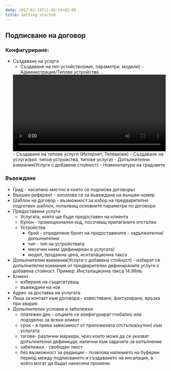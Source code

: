 ```yaml
---
date: 2017-01-10T11:48:54+02:00
title: Getting started
---
```

## Подписване на договор
###  Конфигуриране:
  - Създаване на услуга
     - Създаване на тип устойство(име, параметри, модели) - Администрация/Типове устройства
     <video width="100%" controls>
       <source src="/video/device_types_nomenclature.ogv" type="video/mp4">
       Your browser does not support HTML5 video.
     </video>
     - Създаване на типове услуги (Интернет, Телевизия)
     - Създаване на услуги(вкл. типов устройства, типове услуги)
     - Дoпълнителни вземания(Услуги с добавена стойност)
     - Номенклатура на градовете
     

###  Въвеждане
  - Град - населено мястно в което се подписва договорът
  - Външен референт - използва се за въвеждане на външен номер
  - Шаблон на договор - възможност за избор на предварително подготвен шаблон, попълващ основните параметри по договора
  - Предоставени услуги 
    - Услугата, която ще бъде предоставен на клиента
    - Купон - промоционален код, посочващ прилаганите отстъпки
    - Устройства
      - брой - определяне броят на предоставените - задължителни/допълнителни
      - тип - тип на устройствата
      - месечен наем (дефиниреан в услугата)
      - модел, продажна цена, иснталационна такса
  - Дoпълнителни вземания(Услуги с добавена стойност) - избират се допълнителни вземания от предварително дефинираните услуги с добавена стойност. Пример: Инсталационна такса 14.99лв.
  - Клиент
     - избиране на същесвтуващ
     - въвеждане на нов
  - Адрес за доставка на услугата
  - Лица за контакт към договора - известяване, фактуриране, връзка при авария
  - Допълнителни условия и забележки
     - платежен ден - опциите се конфигурират глобално или подтделно за всеки клиент
     - срок - в пряка зависимост от приложената отстъпка(купон) към услугата
     - тагове- различни маркери, чрез които може да се указват допълнителни дефиницци, налични към задачите за изпълнение
     - забележки - свободен текст 
     - без възможност за редакция - позвлова наличието на буферен период между подписването и създаването на инсалация, в който могат да бъдат нанесени промени
